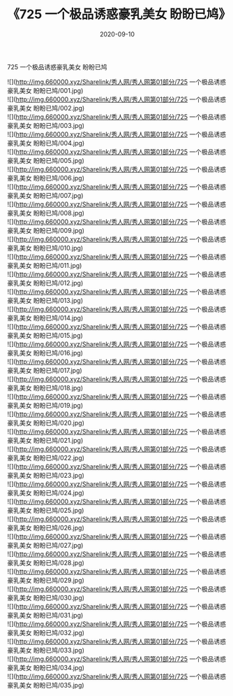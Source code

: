 ﻿---
layout: post
title:  《725 一个极品诱惑豪乳美女 盼盼已鸠》
date:   2020-09-10
img: http://img.660000.xyz/Sharelink/秀人网/秀人网第01部分/725 一个极品诱惑豪乳美女 盼盼已鸠/000.jpg
categories: [美女, 清纯, 唯美]
---

725 一个极品诱惑豪乳美女 盼盼已鸠

  ![](http://img.660000.xyz/Sharelink/秀人网/秀人网第01部分/725 一个极品诱惑豪乳美女 盼盼已鸠/001.jpg) <br> ![](http://img.660000.xyz/Sharelink/秀人网/秀人网第01部分/725 一个极品诱惑豪乳美女 盼盼已鸠/002.jpg) <br> ![](http://img.660000.xyz/Sharelink/秀人网/秀人网第01部分/725 一个极品诱惑豪乳美女 盼盼已鸠/003.jpg) <br> ![](http://img.660000.xyz/Sharelink/秀人网/秀人网第01部分/725 一个极品诱惑豪乳美女 盼盼已鸠/004.jpg) <br> ![](http://img.660000.xyz/Sharelink/秀人网/秀人网第01部分/725 一个极品诱惑豪乳美女 盼盼已鸠/005.jpg) <br> ![](http://img.660000.xyz/Sharelink/秀人网/秀人网第01部分/725 一个极品诱惑豪乳美女 盼盼已鸠/006.jpg) <br> ![](http://img.660000.xyz/Sharelink/秀人网/秀人网第01部分/725 一个极品诱惑豪乳美女 盼盼已鸠/007.jpg) <br> ![](http://img.660000.xyz/Sharelink/秀人网/秀人网第01部分/725 一个极品诱惑豪乳美女 盼盼已鸠/008.jpg) <br> ![](http://img.660000.xyz/Sharelink/秀人网/秀人网第01部分/725 一个极品诱惑豪乳美女 盼盼已鸠/009.jpg) <br> ![](http://img.660000.xyz/Sharelink/秀人网/秀人网第01部分/725 一个极品诱惑豪乳美女 盼盼已鸠/010.jpg) <br> ![](http://img.660000.xyz/Sharelink/秀人网/秀人网第01部分/725 一个极品诱惑豪乳美女 盼盼已鸠/011.jpg) <br> ![](http://img.660000.xyz/Sharelink/秀人网/秀人网第01部分/725 一个极品诱惑豪乳美女 盼盼已鸠/012.jpg) <br> ![](http://img.660000.xyz/Sharelink/秀人网/秀人网第01部分/725 一个极品诱惑豪乳美女 盼盼已鸠/013.jpg) <br> ![](http://img.660000.xyz/Sharelink/秀人网/秀人网第01部分/725 一个极品诱惑豪乳美女 盼盼已鸠/014.jpg) <br> ![](http://img.660000.xyz/Sharelink/秀人网/秀人网第01部分/725 一个极品诱惑豪乳美女 盼盼已鸠/015.jpg) <br> ![](http://img.660000.xyz/Sharelink/秀人网/秀人网第01部分/725 一个极品诱惑豪乳美女 盼盼已鸠/016.jpg) <br> ![](http://img.660000.xyz/Sharelink/秀人网/秀人网第01部分/725 一个极品诱惑豪乳美女 盼盼已鸠/017.jpg) <br> ![](http://img.660000.xyz/Sharelink/秀人网/秀人网第01部分/725 一个极品诱惑豪乳美女 盼盼已鸠/018.jpg) <br> ![](http://img.660000.xyz/Sharelink/秀人网/秀人网第01部分/725 一个极品诱惑豪乳美女 盼盼已鸠/019.jpg) <br> ![](http://img.660000.xyz/Sharelink/秀人网/秀人网第01部分/725 一个极品诱惑豪乳美女 盼盼已鸠/020.jpg) <br> ![](http://img.660000.xyz/Sharelink/秀人网/秀人网第01部分/725 一个极品诱惑豪乳美女 盼盼已鸠/021.jpg) <br> ![](http://img.660000.xyz/Sharelink/秀人网/秀人网第01部分/725 一个极品诱惑豪乳美女 盼盼已鸠/022.jpg) <br> ![](http://img.660000.xyz/Sharelink/秀人网/秀人网第01部分/725 一个极品诱惑豪乳美女 盼盼已鸠/023.jpg) <br> ![](http://img.660000.xyz/Sharelink/秀人网/秀人网第01部分/725 一个极品诱惑豪乳美女 盼盼已鸠/024.jpg) <br> ![](http://img.660000.xyz/Sharelink/秀人网/秀人网第01部分/725 一个极品诱惑豪乳美女 盼盼已鸠/025.jpg) <br> ![](http://img.660000.xyz/Sharelink/秀人网/秀人网第01部分/725 一个极品诱惑豪乳美女 盼盼已鸠/026.jpg) <br> ![](http://img.660000.xyz/Sharelink/秀人网/秀人网第01部分/725 一个极品诱惑豪乳美女 盼盼已鸠/027.jpg) <br> ![](http://img.660000.xyz/Sharelink/秀人网/秀人网第01部分/725 一个极品诱惑豪乳美女 盼盼已鸠/028.jpg) <br> ![](http://img.660000.xyz/Sharelink/秀人网/秀人网第01部分/725 一个极品诱惑豪乳美女 盼盼已鸠/029.jpg) <br> ![](http://img.660000.xyz/Sharelink/秀人网/秀人网第01部分/725 一个极品诱惑豪乳美女 盼盼已鸠/030.jpg) <br> ![](http://img.660000.xyz/Sharelink/秀人网/秀人网第01部分/725 一个极品诱惑豪乳美女 盼盼已鸠/031.jpg) <br> ![](http://img.660000.xyz/Sharelink/秀人网/秀人网第01部分/725 一个极品诱惑豪乳美女 盼盼已鸠/032.jpg) <br> ![](http://img.660000.xyz/Sharelink/秀人网/秀人网第01部分/725 一个极品诱惑豪乳美女 盼盼已鸠/033.jpg) <br> ![](http://img.660000.xyz/Sharelink/秀人网/秀人网第01部分/725 一个极品诱惑豪乳美女 盼盼已鸠/034.jpg) <br> ![](http://img.660000.xyz/Sharelink/秀人网/秀人网第01部分/725 一个极品诱惑豪乳美女 盼盼已鸠/035.jpg) <br>